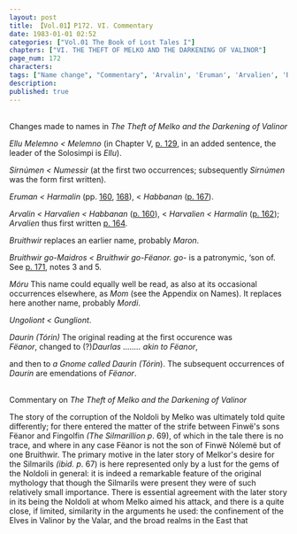 ```yaml
---
layout: post
title: 【Vol.01】P172. VI. Commentary
date: 1983-01-01 02:52
categories: ["Vol.01 The Book of Lost Tales I"]
chapters: ["VI. THE THEFT OF MELKO AND THE DARKENING OF VALINOR"]
page_num: 172
characters: 
tags: ["Name change", "Commentary", 'Arvalin', 'Eruman', 'Arvalien', 'Bruithwir', 'Bruithwir go-Fëanor', 'Bruithwir go-Maidros', 'Daurin', 'Tórin', 'Ellu', 'Ellu Melemno', 'Melemno']
description: 
published: true
---
```


<BR>
Changes made to names in <I>The Theft of Melko and the Darkening of Valinor</I>

<I>Ellu Melemno < Melemno</I> (in Chapter V, [p. 129]({{site.baseurl}}/vol01-p129), in an added sentence, the leader of the Solosimpi is <I>Ellu</I>).

<I>Sirnúmen    < Numessir</I> (at the first two occurrences; subsequently <I>Sirnúmen</I> was the form first written).

<I>Eruman    < Harmalin</I> (pp. [160]({{site.baseurl}}/vol01-p160), [168]({{site.baseurl}}/vol01-p168)), < <I>Habbanan</I> ([p. 167]({{site.baseurl}}/vol01-p167)).

<I>Arvalin    < Harvalien < Habbanan</I> ([p. 160]({{site.baseurl}}/vol01-p160)), < <I>Harvalien < Harmalin</I> ([p. 162]({{site.baseurl}}/vol01-p162)); <I>Arvalien</I> thus first written [p. 164]({{site.baseurl}}/vol01-p164).

<I>Bruithwir</I> replaces an earlier name, probably <I>Maron</I>.

<I>Bruithwir go-Maidros < Bruithwir go-Fëanor. go-</I> is a patronymic, ‘son of. See [p. 171]({{site.baseurl}}/vol01-p171), notes 3 and 5.

<I>Móru</I> This name could equally well be read, as also at its occasional occurrences elsewhere, as <I>Mom</I> (see the Appendix on Names). It replaces here another name, probably <I>Mordi</I>.

<I>Ungoliont    < Gungliont</I>.

<I>Daurin (Tórin) </I> The original reading at the first occurence was<BR><I>Fëanor</I>, changed to (?)<I>Daurlas ........ akin to Fëanor</I>,

and then to <I>a Gnome called Daurin (Tórin</I>). The subsequent occurrences of <I>Daurin</I> are emendations of <I>Fëanor</I>.

<BR>
Commentary on <I>The Theft of Melko and the Darkening of Valinor</I>

The story of the corruption of the Noldoli by Melko was ultimately told quite differently; for there entered the matter of the strife between Finwë's sons Fëanor and Fingolfin <I>(The Silmarillion p</I>. 69), of which in the tale there is no trace, and where in any case Fëanor is not the son of Finwë Nólemë but of one Bruithwir. The primary motive in the later story of Melkor's desire for the Silmarils <I>(ibid. p</I>. 67) is here represented only by a lust for the gems of the Noldoli in general: it is indeed a remarkable feature of the original mythology that though the Silmarils were present they were of such relatively small importance. There is essential agreement with the later story in its being the Noldoli at whom Melko aimed his attack, and there is a quite close, if limited, similarity in the arguments he used: the confinement of the Elves in Valinor by the Valar, and the broad realms in the East that

